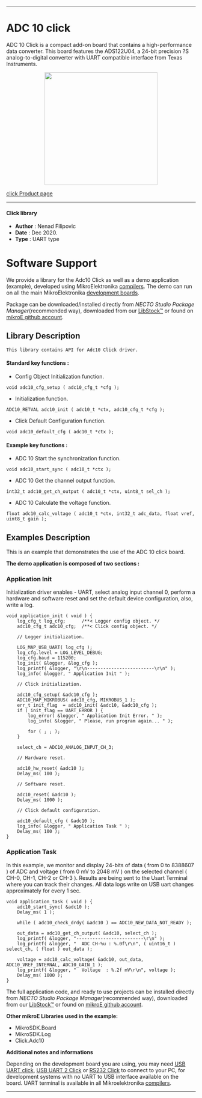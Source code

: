 

---
# ADC 10 click

ADC 10 Click is a compact add-on board that contains a high-performance data converter. This board features the ADS122U04, a 24-bit precision ?S analog-to-digital converter with UART compatible interface from Texas Instruments.

<p align="center">
  <img src="https://download.mikroe.com/images/click_for_ide/adc10-click.png" height=300px>
</p>

[click Product page](https://www.mikroe.com/adc-10-click)

---


#### Click library

- **Author**        : Nenad Filipovic
- **Date**          : Dec 2020.
- **Type**          : UART type


# Software Support

We provide a library for the Adc10 Click
as well as a demo application (example), developed using MikroElektronika
[compilers](https://www.mikroe.com/necto-studio).
The demo can run on all the main MikroElektronika [development boards](https://www.mikroe.com/development-boards).

Package can be downloaded/installed directly from *NECTO Studio Package Manager*(recommended way), downloaded from our [LibStock&trade;](https://libstock.mikroe.com) or found on [mikroE github account](https://github.com/MikroElektronika/mikrosdk_click_v2/tree/master/clicks).

## Library Description

```
This library contains API for Adc10 Click driver.
```

#### Standard key functions :

- Config Object Initialization function.
```
void adc10_cfg_setup ( adc10_cfg_t *cfg );
```

- Initialization function.
```
ADC10_RETVAL adc10_init ( adc10_t *ctx, adc10_cfg_t *cfg );
```

- Click Default Configuration function.
```
void adc10_default_cfg ( adc10_t *ctx );
```

#### Example key functions :

- ADC 10 Start the synchronization function.
```
void adc10_start_sync ( adc10_t *ctx );
```

- ADC 10 Get the channel output function.
```
int32_t adc10_get_ch_output ( adc10_t *ctx, uint8_t sel_ch );
```

- ADC 10 Calculate the voltage function.
```
float adc10_calc_voltage ( adc10_t *ctx, int32_t adc_data, float vref, uint8_t gain );
```

## Examples Description

This is an example that demonstrates the use of the ADC 10 click board.

**The demo application is composed of two sections :**

### Application Init

Initialization driver enables - UART,
select analog input channel 0, perform a hardware and software reset
and set the default device configuration, also, write a log.

```
void application_init ( void ) {
    log_cfg_t log_cfg;      /**< Logger config object. */
    adc10_cfg_t adc10_cfg;  /**< Click config object. */

    // Logger initialization.

    LOG_MAP_USB_UART( log_cfg );
    log_cfg.level = LOG_LEVEL_DEBUG;
    log_cfg.baud = 115200;
    log_init( &logger, &log_cfg );
    log_printf( &logger, "\r\n-------------------------\r\n" );
    log_info( &logger, " Application Init " );

    // Click initialization.

    adc10_cfg_setup( &adc10_cfg );
    ADC10_MAP_MIKROBUS( adc10_cfg, MIKROBUS_1 );
    err_t init_flag  = adc10_init( &adc10, &adc10_cfg );
    if ( init_flag == UART_ERROR ) {
        log_error( &logger, " Application Init Error. " );
        log_info( &logger, " Please, run program again... " );

        for ( ; ; );
    }
    
    select_ch = ADC10_ANALOG_INPUT_CH_3;
    
    // Hardware reset.
    
    adc10_hw_reset( &adc10 );
    Delay_ms( 100 );
    
    // Software reset.
    
    adc10_reset( &adc10 );
    Delay_ms( 1000 );

    // Click default configuration.
    
    adc10_default_cfg ( &adc10 );
    log_info( &logger, " Application Task " );
    Delay_ms( 100 );
}
```

### Application Task

In this example, we monitor and display
24-bits of data ( from 0 to 8388607 ) of ADC and voltage ( from 0 mV to 2048 mV )
on the selected channel ( CH-0, CH-1, CH-2 or CH-3 ).
Results are being sent to the Usart Terminal where you can track their changes.
All data logs write on USB uart changes approximately for every 1 sec.

```
void application_task ( void ) {   
    adc10_start_sync( &adc10 );
    Delay_ms( 1 );

    while ( adc10_check_drdy( &adc10 ) == ADC10_NEW_DATA_NOT_READY );

    out_data = adc10_get_ch_output( &adc10, select_ch );
    log_printf( &logger, "-------------------------\r\n" );
    log_printf( &logger, "  ADC CH-%u : %.0f\r\n", ( uint16_t ) select_ch, ( float ) out_data );

    voltage = adc10_calc_voltage( &adc10, out_data, ADC10_VREF_INTERNAL, ADC10_GAIN_1 );
    log_printf( &logger, "  Voltage  : %.2f mV\r\n", voltage );
    Delay_ms( 1000 );
}
```

The full application code, and ready to use projects can be installed directly from *NECTO Studio Package Manager*(recommended way), downloaded from our [LibStock&trade;](https://libstock.mikroe.com) or found on [mikroE github account](https://github.com/MikroElektronika/mikrosdk_click_v2/tree/master/clicks).

**Other mikroE Libraries used in the example:**

- MikroSDK.Board
- MikroSDK.Log
- Click.Adc10

**Additional notes and informations**

Depending on the development board you are using, you may need
[USB UART click](https://www.mikroe.com/usb-uart-click),
[USB UART 2 Click](https://www.mikroe.com/usb-uart-2-click) or
[RS232 Click](https://www.mikroe.com/rs232-click) to connect to your PC, for
development systems with no UART to USB interface available on the board. UART
terminal is available in all Mikroelektronika
[compilers](https://shop.mikroe.com/compilers).

---
